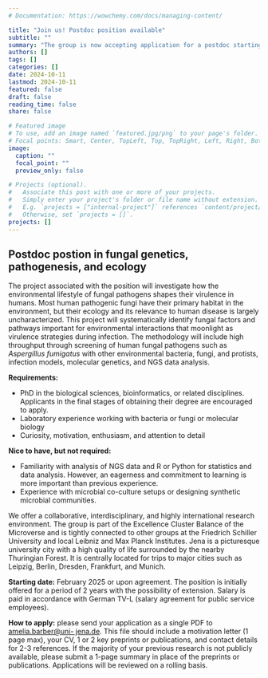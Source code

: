 ```yaml
---
# Documentation: https://wowchemy.com/docs/managing-content/

title: "Join us! Postdoc position available"
subtitle: ""
summary: "The group is now accepting application for a postdoc starting in early 2025 (or upon agreement)."
authors: []
tags: []
categories: []
date: 2024-10-11
lastmod: 2024-10-11
featured: false
draft: false
reading_time: false
share: false

# Featured image
# To use, add an image named `featured.jpg/png` to your page's folder.
# Focal points: Smart, Center, TopLeft, Top, TopRight, Left, Right, BottomLeft, Bottom, BottomRight.
image:
  caption: ""
  focal_point: ""
  preview_only: false

# Projects (optional).
#   Associate this post with one or more of your projects.
#   Simply enter your project's folder or file name without extension.
#   E.g. `projects = ["internal-project"]` references `content/project/deep-learning/index.md`.
#   Otherwise, set `projects = []`.
projects: []
---
```


## Postdoc postion in fungal genetics, pathogenesis, and ecology

The project associated with the position will investigate how the environmental lifestyle of fungal pathogens shapes
their virulence in humans. Most human pathogenic fungi have their primary habitat in
the environment, but their ecology and its relevance to human disease is largely
uncharacterized. This project will systematically identify fungal factors and pathways
important for environmental interactions that moonlight as virulence strategies during
infection. The methodology will include high throughput through screening of
human fungal pathogens such as *Aspergillus fumigatus* with other environmental
bacteria, fungi, and protists, infection models, molecular genetics, and NGS data analysis.

**Requirements:**
* PhD in the biological sciences, bioinformatics, or related disciplines. Applicants in
the final stages of obtaining their degree are encouraged to apply.
* Laboratory experience working with bacteria or fungi or molecular biology
* Curiosity, motivation, enthusiasm, and attention to detail

**Nice to have, but not required:**
* Familiarity with analysis of NGS data and R or Python for statistics and data
analysis. However, an eagerness and commitment to learning is more important
than previous experience.
* Experience with microbial co-culture setups or designing synthetic microbial
communities.

We offer a collaborative, interdisciplinary, and highly international research
environment. The group is part of the Excellence Cluster Balance of the Microverse and
is tightly connected to other groups at the Friedrich Schiller University and local Leibniz
and Max Planck Institutes. Jena is a picturesque university city with a high quality of life
surrounded by the nearby Thuringian Forest. It is centrally located for trips to major
cities such as Leipzig, Berlin, Dresden, Frankfurt, and Munich.

**Starting date:** February 2025 or upon agreement. The position is initially offered for a
period of 2 years with the possibility of extension. Salary is paid in accordance with
German TV-L (salary agreement for public service employees).

**How to apply:** please send your application as a single PDF to [amelia.barber@uni-
jena.de](mailto:amelia.barber@uni-jena.de). This file should include a motivation letter (1 page max), your CV, 1 or 2 key
preprints or publications, and contact details for 2-3 references. If the majority
of your previous research is not publicly available, please submit a 1-page summary in place of the preprints or publications. Applications will be reviewed on a rolling basis.



